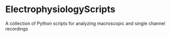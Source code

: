 # ElectrophysiologyScripts
A collection of Python scripts for analyzing macroscopic and single channel recordings
